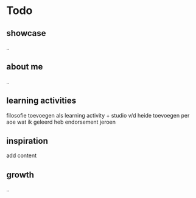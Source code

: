 # Todo

## showcase

..

## about me

..

## learning activities

filosofie toevoegen als learning activity + studio v/d heide
toevoegen per aoe wat ik geleerd heb
endorsement jeroen

## inspiration

add content

## growth

..
